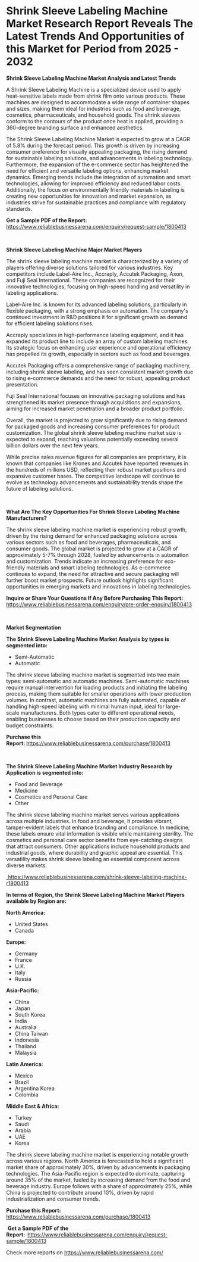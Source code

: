 <p><h1>Shrink Sleeve Labeling Machine Market Research Report Reveals The Latest Trends And Opportunities of this Market for Period from 2025 - 2032</h1></p><p><strong>Shrink Sleeve Labeling Machine Market Analysis and Latest Trends</strong></p>
<p><p>A Shrink Sleeve Labeling Machine is a specialized device used to apply heat-sensitive labels made from shrink film onto various products. These machines are designed to accommodate a wide range of container shapes and sizes, making them ideal for industries such as food and beverage, cosmetics, pharmaceuticals, and household goods. The shrink sleeves conform to the contours of the product once heat is applied, providing a 360-degree branding surface and enhanced aesthetics.</p><p>The Shrink Sleeve Labeling Machine Market is expected to grow at a CAGR of 5.8% during the forecast period. This growth is driven by increasing consumer preference for visually appealing packaging, the rising demand for sustainable labeling solutions, and advancements in labeling technology. Furthermore, the expansion of the e-commerce sector has heightened the need for efficient and versatile labeling options, enhancing market dynamics. Emerging trends include the integration of automation and smart technologies, allowing for improved efficiency and reduced labor costs. Additionally, the focus on environmentally friendly materials in labeling is creating new opportunities for innovation and market expansion, as industries strive for sustainable practices and compliance with regulatory standards.</p></p>
<p><strong>Get a Sample PDF of the Report:&nbsp;</strong> <a href="https://www.reliablebusinessarena.com/enquiry/request-sample/1800413?utm_campaign=3170&utm_medium=2&utm_source=Github&utm_content=ia&utm_term=10042025&utm_id=shrink-sleeve-labeling-machine">https://www.reliablebusinessarena.com/enquiry/request-sample/1800413</a></p>
<p>&nbsp;</p>
<p><strong>Shrink Sleeve Labeling Machine Major Market Players</strong></p>
<p><p>The shrink sleeve labeling machine market is characterized by a variety of players offering diverse solutions tailored for various industries. Key competitors include Label-Aire Inc., Accraply, Accutek Packaging, Axon, and Fuji Seal International. These companies are recognized for their innovative technologies, focusing on high-speed handling and versatility in labeling applications.</p><p>Label-Aire Inc. is known for its advanced labeling solutions, particularly in flexible packaging, with a strong emphasis on automation. The company's continued investment in R&D positions it for significant growth as demand for efficient labeling solutions rises.</p><p>Accraply specializes in high-performance labeling equipment, and it has expanded its product line to include an array of custom labeling machines. Its strategic focus on enhancing user experience and operational efficiency has propelled its growth, especially in sectors such as food and beverages.</p><p>Accutek Packaging offers a comprehensive range of packaging machinery, including shrink sleeve labeling, and has seen consistent market growth due to rising e-commerce demands and the need for robust, appealing product presentation.</p><p>Fuji Seal International focuses on innovative packaging solutions and has strengthened its market presence through acquisitions and expansions, aiming for increased market penetration and a broader product portfolio.</p><p>Overall, the market is projected to grow significantly due to rising demand for packaged goods and increasing consumer preferences for product customization. The global shrink sleeve labeling machine market size is expected to expand, reaching valuations potentially exceeding several billion dollars over the next few years.</p><p>While precise sales revenue figures for all companies are proprietary, it is known that companies like Krones and Accutek have reported revenues in the hundreds of millions USD, reflecting their robust market positions and expansive customer bases. The competitive landscape will continue to evolve as technology advancements and sustainability trends shape the future of labeling solutions.</p></p>
<p>&nbsp;</p>
<p><strong>What Are The Key Opportunities For Shrink Sleeve Labeling Machine Manufacturers?</strong></p>
<p><p>The shrink sleeve labeling machine market is experiencing robust growth, driven by the rising demand for enhanced packaging solutions across various sectors such as food and beverages, pharmaceuticals, and consumer goods. The global market is projected to grow at a CAGR of approximately 5-7% through 2028, fueled by advancements in automation and customization. Trends indicate an increasing preference for eco-friendly materials and smart labeling technologies. As e-commerce continues to expand, the need for attractive and secure packaging will further boost market prospects. Future outlook highlights significant opportunities in emerging markets and innovations in labeling technologies.</p></p>
<p><strong>Inquire or Share Your Questions If Any Before Purchasing This Report:</strong> <a href="https://www.reliablebusinessarena.com/enquiry/pre-order-enquiry/1800413?utm_campaign=3170&utm_medium=2&utm_source=Github&utm_content=ia&utm_term=10042025&utm_id=shrink-sleeve-labeling-machine">https://www.reliablebusinessarena.com/enquiry/pre-order-enquiry/1800413</a></p>
<p>&nbsp;</p>
<p><strong>Market Segmentation</strong></p>
<p><strong>The Shrink Sleeve Labeling Machine Market Analysis by types is segmented into:</strong></p>
<p><ul><li>Semi-Automatic</li><li>Automatic</li></ul></p>
<p><p>The shrink sleeve labeling machine market is segmented into two main types: semi-automatic and automatic machines. Semi-automatic machines require manual intervention for loading products and initiating the labeling process, making them suitable for smaller operations with lower production volumes. In contrast, automatic machines are fully automated, capable of handling high-speed labeling with minimal human input, ideal for large-scale manufacturers. Both types cater to different operational needs, enabling businesses to choose based on their production capacity and budget constraints.</p></p>
<p><strong>Purchase this Report:&nbsp;</strong><a href="https://www.reliablebusinessarena.com/purchase/1800413?utm_campaign=3170&utm_medium=2&utm_source=Github&utm_content=ia&utm_term=10042025&utm_id=shrink-sleeve-labeling-machine">https://www.reliablebusinessarena.com/purchase/1800413</a></p>
<p>&nbsp;</p>
<p><strong>The Shrink Sleeve Labeling Machine Market Industry Research by Application is segmented into:</strong></p>
<p><ul><li>Food and Beverage</li><li>Medicine</li><li>Cosmetics and Personal Care</li><li>Other</li></ul></p>
<p><p>The shrink sleeve labeling machine market serves various applications across multiple industries. In food and beverage, it provides vibrant, tamper-evident labels that enhance branding and compliance. In medicine, these labels ensure vital information is visible while maintaining sterility. The cosmetics and personal care sector benefits from eye-catching designs that attract consumers. Other applications include household products and industrial goods, where durability and graphic appeal are essential. This versatility makes shrink sleeve labeling an essential component across diverse markets.</p></p>
<p><a href="https://www.reliablebusinessarena.com/shrink-sleeve-labeling-machine-r1800413?utm_campaign=3170&utm_medium=2&utm_source=Github&utm_content=ia&utm_term=10042025&utm_id=shrink-sleeve-labeling-machine">&nbsp;https://www.reliablebusinessarena.com/shrink-sleeve-labeling-machine-r1800413</a></p>
<p><strong>In terms of Region, the Shrink Sleeve Labeling Machine Market Players available by Region are:</strong></p>
<p>
    <p> <strong> North America: </strong>
        <ul>
            <li>United States</li>
            <li>Canada</li>
        </ul>
        </p> 
    <p> <strong> Europe: </strong>
        <ul>
            <li>Germany</li>
            <li>France</li>
            <li>U.K.</li>
            <li>Italy</li>
            <li>Russia</li>
        </ul>
        </p> 
    <p> <strong> Asia-Pacific: </strong>
        <ul>
            <li>China</li>
            <li>Japan</li>
            <li>South Korea</li>
            <li>India</li>
            <li>Australia</li>
            <li>China Taiwan</li>
            <li>Indonesia</li>
            <li>Thailand</li>
            <li>Malaysia</li>
        </ul>
        </p> 
    <p> <strong> Latin America: </strong>
        <ul>
            <li>Mexico</li>
            <li>Brazil</li>
            <li>Argentina Korea</li>
            <li>Colombia</li>
        </ul>
        </p> 
    <p> <strong> Middle East & Africa: </strong>
        <ul>
            <li>Turkey</li>
            <li>Saudi</li>
            <li>Arabia</li>
            <li>UAE</li>
            <li>Korea</li>
        </ul>
    </p>
    </p>
<p><p>The shrink sleeve labeling machine market is experiencing notable growth across various regions. North America is forecasted to hold a significant market share of approximately 30%, driven by advancements in packaging technologies. The Asia-Pacific region is expected to dominate, capturing around 35% of the market, fueled by increasing demand from the food and beverage industry. Europe follows with a share of approximately 25%, while China is projected to contribute around 10%, driven by rapid industrialization and consumer trends.</p></p>
<p><strong>Purchase this Report: </strong><a href="https://www.reliablebusinessarena.com/purchase/1800413?utm_campaign=3170&utm_medium=2&utm_source=Github&utm_content=ia&utm_term=10042025&utm_id=shrink-sleeve-labeling-machine">https://www.reliablebusinessarena.com/purchase/1800413</a></p>
<p>&nbsp;<strong>Get a Sample PDF of the Report:&nbsp;&nbsp;</strong><a href="https://www.reliablebusinessarena.com/enquiry/request-sample/1800413?utm_campaign=3170&utm_medium=2&utm_source=Github&utm_content=ia&utm_term=10042025&utm_id=shrink-sleeve-labeling-machine">https://www.reliablebusinessarena.com/enquiry/request-sample/1800413</a></p>
<p><strong></strong></p>
<p>Check more reports on <a href="https://www.reliablebusinessarena.com/?utm_campaign=3170&utm_medium=2&utm_source=Github&utm_content=ia&utm_term=10042025&utm_id=shrink-sleeve-labeling-machine">https://www.reliablebusinessarena.com/</a></p>